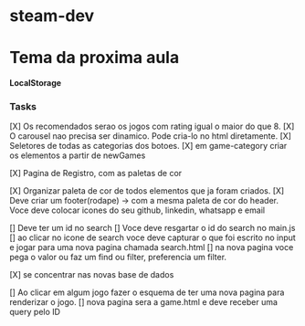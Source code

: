 # steam-dev

# Tema da proxima aula
**LocalStorage**


### Tasks
[X] Os recomendados serao os jogos com rating igual o maior do que 8.
[X] O carousel nao precisa ser dinamico. Pode cria-lo no html diretamente. 
[X] Seletores de todas as categorias dos botoes. 
[X] em game-category criar os elementos a partir de newGames

[X] Pagina de Registro, com as paletas de cor

[X] Organizar paleta de cor de todos elementos que ja foram criados.
[X] Deve criar um footer(rodape) -> com a mesma paleta de cor do header. 
Voce deve colocar icones do seu github, linkedin, whatsapp e email 

[] Deve ter um id no search
[] Voce deve resgartar o id do search no main.js
[] ao clicar no icone de search voce deve capturar o que foi escrito no input e jogar para uma nova pagina chamada search.html
[] na nova pagina voce pega o valor ou faz um find ou filter, preferencia um filter. 


[X] se concentrar nas novas base de dados

[] Ao clicar em algum jogo fazer o esquema de ter uma nova pagina para renderizar o jogo.
[] nova pagina sera a game.html e deve receber uma query pelo ID